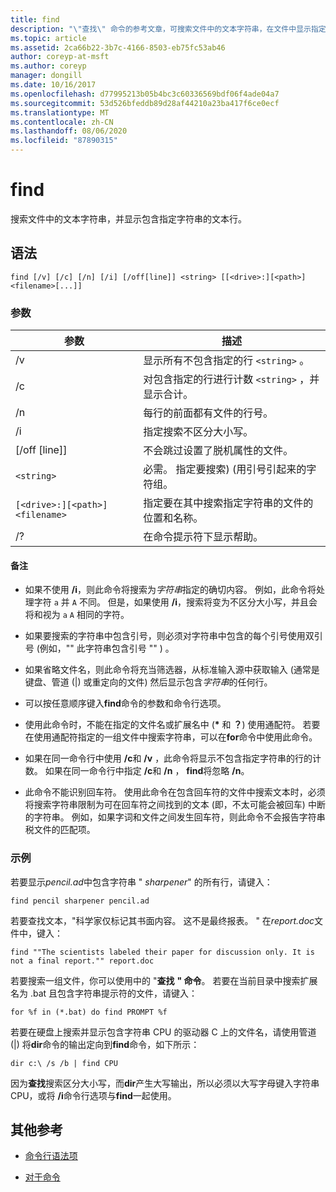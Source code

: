 ```yaml
---
title: find
description: "\"查找\" 命令的参考文章，可搜索文件中的文本字符串，在文件中显示指定的文本字符串。"
ms.topic: article
ms.assetid: 2ca66b22-3b7c-4166-8503-eb75fc53ab46
author: coreyp-at-msft
ms.author: coreyp
manager: dongill
ms.date: 10/16/2017
ms.openlocfilehash: d77995213b05b4bc3c60336569bdf06f4ade04a7
ms.sourcegitcommit: 53d526bfeddb89d28af44210a23ba417f6ce0ecf
ms.translationtype: MT
ms.contentlocale: zh-CN
ms.lasthandoff: 08/06/2020
ms.locfileid: "87890315"
---
```

# <a name="find"></a>find

搜索文件中的文本字符串，并显示包含指定字符串的文本行。

## <a name="syntax"></a>语法

```
find [/v] [/c] [/n] [/i] [/off[line]] <string> [[<drive>:][<path>]<filename>[...]]
```

### <a name="parameters"></a>参数

| 参数 | 描述 |
| --------- | ----------- |
| /v | 显示所有不包含指定的行 `<string>` 。 |
| /c | 对包含指定的行进行计数 `<string>` ，并显示合计。 |
| /n | 每行的前面都有文件的行号。 |
| /i | 指定搜索不区分大小写。 |
| [/off [line]] | 不会跳过设置了脱机属性的文件。 |
| `<string>` | 必需。 指定要搜索)  (用引号引起来的字符组。 |
| `[<drive>:][<path>]<filename>` | 指定要在其中搜索指定字符串的文件的位置和名称。 |
| /? | 在命令提示符下显示帮助。 |

#### <a name="remarks"></a>备注

- 如果不使用 **/i**，则此命令将搜索为*字符串*指定的确切内容。 例如，此命令将处理字符 `a` 并 `A` 不同。 但是，如果使用 **/i**，搜索将变为不区分大小写，并且会将和视为 `a` `A` 相同的字符。

- 如果要搜索的字符串中包含引号，则必须对字符串中包含的每个引号使用双引号 (例如，"" 此字符串包含引号 "" ) 。

- 如果省略文件名，则此命令将充当筛选器，从标准输入源中获取输入 (通常是键盘、管道 (|) 或重定向的文件) 然后显示包含*字符串*的任何行。

- 可以按任意顺序键入**find**命令的参数和命令行选项。

- 使用此命令时，不能在指定的文件名或扩展名中 (**&#42;** 和 **？**) 使用通配符。 若要在使用通配符指定的一组文件中搜索字符串，可以在**for**命令中使用此命令。

- 如果在同一命令行中使用 **/c**和 **/v** ，此命令将显示不包含指定字符串的行的计数。 如果在同一命令行中指定 **/c**和 **/n** ， **find**将忽略 **/n**。

- 此命令不能识别回车符。 使用此命令在包含回车符的文件中搜索文本时，必须将搜索字符串限制为可在回车符之间找到的文本 (即，不太可能会被回车) 中断的字符串。 例如，如果字词和文件之间发生回车符，则此命令不会报告字符串税文件的匹配项。

### <a name="examples"></a>示例

若要显示*pencil.ad*中包含字符串 " *sharpener*" 的所有行，请键入：

```
find pencil sharpener pencil.ad
```

若要查找文本，"科学家仅标记其书面内容。 这不是最终报表。 " 在*report.doc*文件中，键入：

```
find ""The scientists labeled their paper for discussion only. It is not a final report."" report.doc
```

若要搜索一组文件，你可以使用中的 "**查找** **" 命令**。 若要在当前目录中搜索扩展名为 .bat 且包含字符串提示符的文件，请键入：

```
for %f in (*.bat) do find PROMPT %f
```

若要在硬盘上搜索并显示包含字符串 CPU 的驱动器 C 上的文件名，请使用管道 (|) 将**dir**命令的输出定向到**find**命令，如下所示：

```
dir c:\ /s /b | find CPU
```

因为**查找**搜索区分大小写，而**dir**产生大写输出，所以必须以大写字母键入字符串 CPU，或将 **/i**命令行选项与**find**一起使用。

## <a name="additional-references"></a>其他参考

- [命令行语法项](command-line-syntax-key.md)

- [对于命令](for.md)